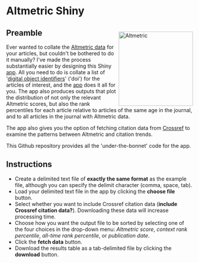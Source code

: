 # Altmetric Shiny

<img align="right" src="www/altmetriclogo.png" alt="Altmetric" width="200" style="margin-top: 20px">

## Preamble
Ever wanted to collate the <a href="https://www.altmetric.com/about-altmetrics/what-are-altmetrics/">Altmetric data</a> for your articles, but couldn't be bothered to do it manually? I've made the process substantially easier by designing this Shiny <a href="https://cjabradshaw.shinyapps.io/AltmetricShiny/">app</a>. All you need to do is collate a list of '<a href="https://www.doi.org/">digital object identifiers</a>' ('doi') for the articles of interest, and the <a href="https://cjabradshaw.shinyapps.io/AltmetricShiny/">app</a> does it all for you. The app also produces outputs that plot the distribution of not only the relevant Altmetric scores, but also the rank percentiles for each article relative to articles of the same age in the journal, and to all articles in the journal with Altmetric data.

The app also gives you the option of fetching citation data from <a href="https://www.crossref.org/">Crossref</a> to examine the patterns between Altmetric and citation trends.

This Github repository provides all the 'under-the-bonnet' code for the app.

## Instructions
- Create a delimited text file of <strong>exactly the same format</strong> as the example file, although you can specify the delimit character (comma, space, tab).
- Load your delimited text file in the app by clicking the <strong>choose file</strong> button.
- Select whether you want to include Crossref citation data (<strong>include Crossref citation data?</strong>). Downloading these data will increase processing time.
- Choose how you want the output file to be sorted by selecting one of the four choices in the drop-down menu: <em>Altmetric score</em>, <em>context rank percentile</em>, <em>all-time rank percentile</em>, or <em>publication date</em>.
- Click the <strong>fetch data</strong> button.
- Download the results table as a tab-delimited file by clicking the <strong>download</strong> button.
